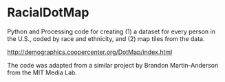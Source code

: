 RacialDotMap
============

Python and Processing code for creating (1) a dataset for every person in the U.S., coded by race and ethnicity, and (2) map tiles from the data.

http://demographics.coopercenter.org/DotMap/index.html

The code was adapted from a similar project by Brandon Martin-Anderson from the MIT Media Lab.
